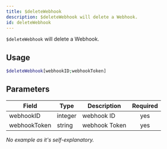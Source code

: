 ```yaml
---
title: $deleteWebhook 
description: $deleteWebhook will delete a Webhook.
id: deleteWebhook
---
```


`$deleteWebhook` will delete a Webhook.

## Usage

```php
$deleteWebhook[webhookID;webhookToken]
```

## Parameters 


| Field     | Type    | Description                                        | Required |
|-----------|---------|----------------------------------------------------| :------: |
| webhookID    | integer  | webhook ID                             | yes      |
| webhookToken     | string  | webhook Token          | yes       |


*No example as it's self-explanatory.*
